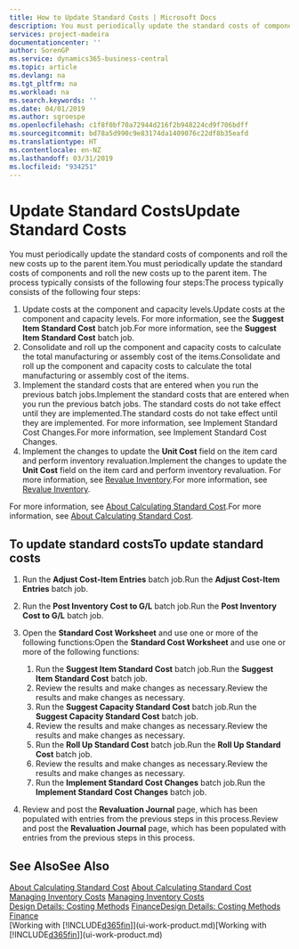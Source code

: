 ```yaml
---
title: How to Update Standard Costs | Microsoft Docs
description: You must periodically update the standard costs of components and roll the new costs up to the parent item.
services: project-madeira
documentationcenter: ''
author: SorenGP
ms.service: dynamics365-business-central
ms.topic: article
ms.devlang: na
ms.tgt_pltfrm: na
ms.workload: na
ms.search.keywords: ''
ms.date: 04/01/2019
ms.author: sgroespe
ms.openlocfilehash: c1f8f0bf70a72944d216f2b948224cd9f706bdff
ms.sourcegitcommit: bd78a5d990c9e83174da1409076c22df8b35eafd
ms.translationtype: HT
ms.contentlocale: en-NZ
ms.lasthandoff: 03/31/2019
ms.locfileid: "934251"
---
```

# <a name="update-standard-costs"></a><span data-ttu-id="047d4-103">Update Standard Costs</span><span class="sxs-lookup"><span data-stu-id="047d4-103">Update Standard Costs</span></span>
<span data-ttu-id="047d4-104">You must periodically update the standard costs of components and roll the new costs up to the parent item.</span><span class="sxs-lookup"><span data-stu-id="047d4-104">You must periodically update the standard costs of components and roll the new costs up to the parent item.</span></span> <span data-ttu-id="047d4-105">The process typically consists of the following four steps:</span><span class="sxs-lookup"><span data-stu-id="047d4-105">The process typically consists of the following four steps:</span></span>  

1.  <span data-ttu-id="047d4-106">Update costs at the component and capacity levels.</span><span class="sxs-lookup"><span data-stu-id="047d4-106">Update costs at the component and capacity levels.</span></span> <span data-ttu-id="047d4-107">For more information, see the **Suggest Item Standard Cost** batch job.</span><span class="sxs-lookup"><span data-stu-id="047d4-107">For more information, see the **Suggest Item Standard Cost** batch job.</span></span>  
2.  <span data-ttu-id="047d4-108">Consolidate and roll up the component and capacity costs to calculate the total manufacturing or assembly cost of the items.</span><span class="sxs-lookup"><span data-stu-id="047d4-108">Consolidate and roll up the component and capacity costs to calculate the total manufacturing or assembly cost of the items.</span></span>  
3.  <span data-ttu-id="047d4-109">Implement the standard costs that are entered when you run the previous batch jobs.</span><span class="sxs-lookup"><span data-stu-id="047d4-109">Implement the standard costs that are entered when you run the previous batch jobs.</span></span> <span data-ttu-id="047d4-110">The standard costs do not take effect until they are implemented.</span><span class="sxs-lookup"><span data-stu-id="047d4-110">The standard costs do not take effect until they are implemented.</span></span> <span data-ttu-id="047d4-111">For more information, see Implement Standard Cost Changes.</span><span class="sxs-lookup"><span data-stu-id="047d4-111">For more information, see Implement Standard Cost Changes.</span></span>  
4.  <span data-ttu-id="047d4-112">Implement the changes to update the **Unit Cost** field on the item card and perform inventory revaluation.</span><span class="sxs-lookup"><span data-stu-id="047d4-112">Implement the changes to update the **Unit Cost** field on the item card and perform inventory revaluation.</span></span> <span data-ttu-id="047d4-113">For more information, see [Revalue Inventory](inventory-how-revalue-inventory.md).</span><span class="sxs-lookup"><span data-stu-id="047d4-113">For more information, see [Revalue Inventory](inventory-how-revalue-inventory.md).</span></span>  

<span data-ttu-id="047d4-114">For more information, see [About Calculating Standard Cost](finance-about-calculating-standard-cost.md).</span><span class="sxs-lookup"><span data-stu-id="047d4-114">For more information, see [About Calculating Standard Cost](finance-about-calculating-standard-cost.md).</span></span>  
## <a name="to-update-standard-costs"></a><span data-ttu-id="047d4-115">To update standard costs</span><span class="sxs-lookup"><span data-stu-id="047d4-115">To update standard costs</span></span>  
1.  <span data-ttu-id="047d4-116">Run the **Adjust Cost-Item Entries** batch job.</span><span class="sxs-lookup"><span data-stu-id="047d4-116">Run the **Adjust Cost-Item Entries** batch job.</span></span>  
2.  <span data-ttu-id="047d4-117">Run the **Post Inventory Cost to G/L** batch job.</span><span class="sxs-lookup"><span data-stu-id="047d4-117">Run the **Post Inventory Cost to G/L** batch job.</span></span>  
3.  <span data-ttu-id="047d4-118">Open the **Standard Cost Worksheet** and use one or more of the following functions:</span><span class="sxs-lookup"><span data-stu-id="047d4-118">Open the **Standard Cost Worksheet** and use one or more of the following functions:</span></span>  

    1.  <span data-ttu-id="047d4-119">Run the **Suggest Item Standard Cost** batch job.</span><span class="sxs-lookup"><span data-stu-id="047d4-119">Run the **Suggest Item Standard Cost** batch job.</span></span>  
    2.  <span data-ttu-id="047d4-120">Review the results and make changes as necessary.</span><span class="sxs-lookup"><span data-stu-id="047d4-120">Review the results and make changes as necessary.</span></span>  
    3.  <span data-ttu-id="047d4-121">Run the **Suggest Capacity Standard Cost** batch job.</span><span class="sxs-lookup"><span data-stu-id="047d4-121">Run the **Suggest Capacity Standard Cost** batch job.</span></span>  
    4.  <span data-ttu-id="047d4-122">Review the results and make changes as necessary.</span><span class="sxs-lookup"><span data-stu-id="047d4-122">Review the results and make changes as necessary.</span></span>
    5. <span data-ttu-id="047d4-123">Run the **Roll Up Standard Cost** batch job.</span><span class="sxs-lookup"><span data-stu-id="047d4-123">Run the **Roll Up Standard Cost** batch job.</span></span>
    6.  <span data-ttu-id="047d4-124">Review the results and make changes as necessary.</span><span class="sxs-lookup"><span data-stu-id="047d4-124">Review the results and make changes as necessary.</span></span>
    7.  <span data-ttu-id="047d4-125">Run the **Implement Standard Cost Changes** batch job.</span><span class="sxs-lookup"><span data-stu-id="047d4-125">Run the **Implement Standard Cost Changes** batch job.</span></span>  
4.  <span data-ttu-id="047d4-126">Review and post the **Revaluation Journal** page, which has been populated with entries from the previous steps in this process.</span><span class="sxs-lookup"><span data-stu-id="047d4-126">Review and post the **Revaluation Journal** page, which has been populated with entries from the previous steps in this process.</span></span>  

## <a name="see-also"></a><span data-ttu-id="047d4-127">See Also</span><span class="sxs-lookup"><span data-stu-id="047d4-127">See Also</span></span>  
 <span data-ttu-id="047d4-128">[About Calculating Standard Cost](finance-about-calculating-standard-cost.md) </span><span class="sxs-lookup"><span data-stu-id="047d4-128">[About Calculating Standard Cost](finance-about-calculating-standard-cost.md) </span></span>  
 <span data-ttu-id="047d4-129">[Managing Inventory Costs](finance-manage-inventory-costs.md) </span><span class="sxs-lookup"><span data-stu-id="047d4-129">[Managing Inventory Costs](finance-manage-inventory-costs.md) </span></span>  
 <span data-ttu-id="047d4-130">[Design Details: Costing Methods](design-details-costing-methods.md) [Finance](finance.md)</span><span class="sxs-lookup"><span data-stu-id="047d4-130">[Design Details: Costing Methods](design-details-costing-methods.md) [Finance](finance.md)</span></span>  
 <span data-ttu-id="047d4-131">[Working with [!INCLUDE[d365fin](includes/d365fin_md.md)]](ui-work-product.md)</span><span class="sxs-lookup"><span data-stu-id="047d4-131">[Working with [!INCLUDE[d365fin](includes/d365fin_md.md)]](ui-work-product.md)</span></span>  
